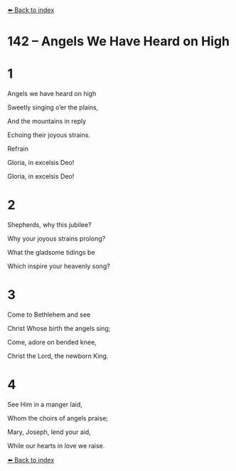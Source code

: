 [⬅️ Back to index](../README.md)

# 142 – Angels We Have Heard on High





# 1

Angels we have heard on high

Sweetly singing o’er the plains,

And the mountains in reply

Echoing their joyous strains.



Refrain

Gloria, in excelsis Deo!

Gloria, in excelsis Deo!



# 2

Shepherds, why this jubilee?

Why your joyous strains prolong?

What the gladsome tidings be

Which inspire your heavenly song?



# 3

Come to Bethlehem and see

Christ Whose birth the angels sing;

Come, adore on bended knee,

Christ the Lord, the newborn King.



# 4

See Him in a manger laid,

Whom the choirs of angels praise;

Mary, Joseph, lend your aid,

While our hearts in love we raise.

[⬅️ Back to index](../README.md)
